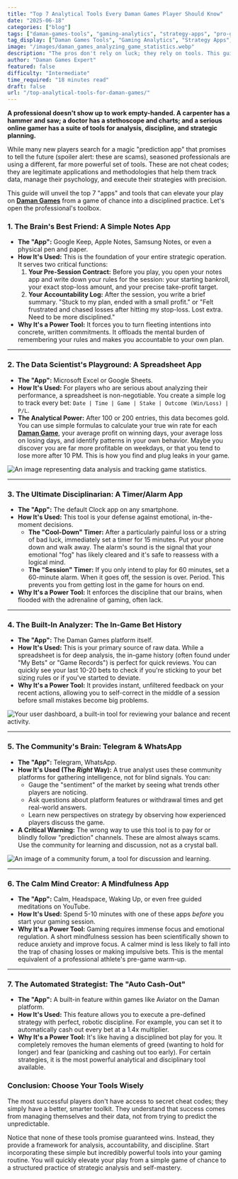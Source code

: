 ```yaml
---
title: "Top 7 Analytical Tools Every Daman Games Player Should Know"
date: "2025-06-18"
categories: ["blog"]
tags: ["daman-games-tools", "gaming-analytics", "strategy-apps", "pro-gaming-tips", "responsible-gaming"]
tag_display: ["Daman Games Tools", "Gaming Analytics", "Strategy Apps", "Pro Gaming Tips", "Responsible Gaming"]
image: "/images/daman_games_analyzing_game_statistics.webp"
description: "The pros don't rely on luck; they rely on tools. This guide reveals the top 7 'apps' and tools—from spreadsheets to built-in features—that successful players use for analysis and discipline."
author: "Daman Games Expert"
featured: false
difficulty: "Intermediate"
time_required: "18 minutes read"
draft: false
url: "/top-analytical-tools-for-daman-games/"
---
```


**A professional doesn't show up to work empty-handed. A carpenter has a hammer and saw; a doctor has a stethoscope and charts; and a serious online gamer has a suite of tools for analysis, discipline, and strategic planning.**

While many new players search for a magic "prediction app" that promises to tell the future (spoiler alert: these are scams), seasoned professionals are using a different, far more powerful set of tools. These are not cheat codes; they are legitimate applications and methodologies that help them track data, manage their psychology, and execute their strategies with precision.

This guide will unveil the top 7 "apps" and tools that can elevate your play on **[Daman Games](https://daman-game.world "Daman Games")** from a game of chance into a disciplined practice. Let's open the professional's toolbox.

### **1. The Brain's Best Friend: A Simple Notes App**

* **The "App":** Google Keep, Apple Notes, Samsung Notes, or even a physical pen and paper.
* **How It's Used:** This is the foundation of your entire strategic operation. It serves two critical functions:
    1.  **Your Pre-Session Contract:** Before you play, you open your notes app and write down your rules for the session: your starting bankroll, your exact stop-loss amount, and your precise take-profit target.
    2.  **Your Accountability Log:** After the session, you write a brief summary. "Stuck to my plan, ended with a small profit." or "Felt frustrated and chased losses after hitting my stop-loss. Lost extra. Need to be more disciplined."
* **Why It's a Power Tool:** It forces you to turn fleeting intentions into concrete, written commitments. It offloads the mental burden of remembering your rules and makes you accountable to your own plan.

---

### **2. The Data Scientist's Playground: A Spreadsheet App**

* **The "App":** Microsoft Excel or Google Sheets.
* **How It's Used:** For players who are serious about analyzing their performance, a spreadsheet is non-negotiable. You create a simple log to track every bet: `Date | Time | Game | Stake | Outcome (Win/Loss) | P/L`.
* **The Analytical Power:** After 100 or 200 entries, this data becomes gold. You can use simple formulas to calculate your true win rate for each **[Daman Game](https://daman-game.world "Daman Game")**, your average profit on winning days, your average loss on losing days, and identify patterns in your own behavior. Maybe you discover you are far more profitable on weekdays, or that you tend to lose more after 10 PM. This is how you find and plug leaks in your game.

![An image representing data analysis and tracking game statistics.](/images/daman_games_analyzing_game_statistics.webp)

---

### **3. The Ultimate Disciplinarian: A Timer/Alarm App**

* **The "App":** The default Clock app on any smartphone.
* **How It's Used:** This tool is your defense against emotional, in-the-moment decisions.
    * **The "Cool-Down" Timer:** After a particularly painful loss or a string of bad luck, immediately set a timer for 15 minutes. Put your phone down and walk away. The alarm's sound is the signal that your emotional "fog" has likely cleared and it's safe to reassess with a logical mind.
    * **The "Session" Timer:** If you only intend to play for 60 minutes, set a 60-minute alarm. When it goes off, the session is over. Period. This prevents you from getting lost in the game for hours on end.
* **Why It's a Power Tool:** It enforces the discipline that our brains, when flooded with the adrenaline of gaming, often lack.

---

### **4. The Built-In Analyzer: The In-Game Bet History**

* **The "App":** The Daman Games platform itself.
* **How It's Used:** This is your primary source of raw data. While a spreadsheet is for deep analysis, the in-game history (often found under "My Bets" or "Game Records") is perfect for quick reviews. You can quickly see your last 10-20 bets to check if you're sticking to your bet sizing rules or if you've started to deviate.
* **Why It's a Power Tool:** It provides instant, unfiltered feedback on your recent actions, allowing you to self-correct in the middle of a session before small mistakes become big problems.

![Your user dashboard, a built-in tool for reviewing your balance and recent activity.](/images/daman_games_user_dashboard.webp)

---

### **5. The Community's Brain: Telegram & WhatsApp**

* **The "App":** Telegram, WhatsApp.
* **How It's Used (The *Right* Way):** A true analyst uses these community platforms for gathering intelligence, not for blind signals. You can:
    * Gauge the "sentiment" of the market by seeing what trends other players are noticing.
    * Ask questions about platform features or withdrawal times and get real-world answers.
    * Learn new perspectives on strategy by observing how experienced players discuss the game.
* **A Critical Warning:** The wrong way to use this tool is to pay for or blindly follow "prediction" channels. These are almost always scams. Use the community for learning and discussion, not as a crystal ball.

![An image of a community forum, a tool for discussion and learning.](/images/daman_games_community_forum.webp)

---

### **6. The Calm Mind Creator: A Mindfulness App**

* **The "App":** Calm, Headspace, Waking Up, or even free guided meditations on YouTube.
* **How It's Used:** Spend 5-10 minutes with one of these apps *before* you start your gaming session.
* **Why It's a Power Tool:** Gaming requires immense focus and emotional regulation. A short mindfulness session has been scientifically shown to reduce anxiety and improve focus. A calmer mind is less likely to fall into the trap of chasing losses or making impulsive bets. This is the mental equivalent of a professional athlete's pre-game warm-up.

---

### **7. The Automated Strategist: The "Auto Cash-Out"**

* **The "App":** A built-in feature within games like Aviator on the Daman platform.
* **How It's Used:** This feature allows you to execute a pre-defined strategy with perfect, robotic discipline. For example, you can set it to automatically cash out every bet at a 1.4x multiplier.
* **Why It's a Power Tool:** It's like having a disciplined bot play for you. It completely removes the human elements of greed (wanting to hold for longer) and fear (panicking and cashing out too early). For certain strategies, it is the most powerful analytical and disciplinary tool available.

### **Conclusion: Choose Your Tools Wisely**

The most successful players don't have access to secret cheat codes; they simply have a better, smarter toolkit. They understand that success comes from managing themselves and their data, not from trying to predict the unpredictable.

Notice that none of these tools promise guaranteed wins. Instead, they provide a framework for analysis, accountability, and discipline. Start incorporating these simple but incredibly powerful tools into your gaming routine. You will quickly elevate your play from a simple game of chance to a structured practice of strategic analysis and self-mastery.